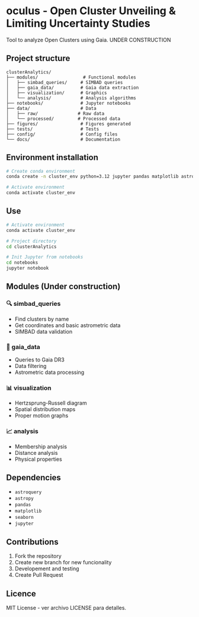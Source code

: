 # oculus - Open Cluster Unveiling & Limiting Uncertainty Studies 

Tool to analyze Open Clusters using Gaia. UNDER CONSTRUCTION

## Project structure

```
clusterAnalytics/
├── modules/                 # Functional modules
│   ├── simbad_queries/     # SIMBAD queries
│   ├── gaia_data/          # Gaia data extraction
│   ├── visualization/      # Graphics
│   └── analysis/           # Analysis algorithms
├── notebooks/              # Jupyter notebooks
├── data/                   # Data
│   ├── raw/               # Raw data
│   └── processed/         # Processed data
├── figures/                # Figures generated
├── tests/                  # Tests
├── config/                 # Config files
└── docs/                   # Documentation
```

## Environment installation

```bash
# Create conda environment
conda create -n cluster_env python=3.12 jupyter pandas matplotlib astropy astroquery -c conda-forge

# Activate environment
conda activate cluster_env
```

## Use

```bash
# Activate environment
conda activate cluster_env

# Project directory
cd clusterAnalytics

# Init Jupyter from notebooks
cd notebooks
jupyter notebook
```

## Modules (Under construction)

### 🔍 simbad_queries
- Find clusters by name
- Get coordinates and basic astrometric data
- SIMBAD data validation

### 🌌 gaia_data  
- Queries to Gaia DR3
- Data filtering
- Astrometric data processing

### 📊 visualization
- Hertzsprung-Russell diagram
- Spatial distribution maps
- Proper motion graphs

### 📈 analysis
- Membership analysis
- Distance analysis
- Physical properties

## Dependencies

- `astroquery` 
- `astropy` 
- `pandas` 
- `matplotlib` 
- `seaborn` 
- `jupyter` 

## Contributions

1. Fork the repository
2. Create new branch for new funcionality
3. Developement and testing
4. Create Pull Request

## Licence

MIT License - ver archivo LICENSE para detalles.
